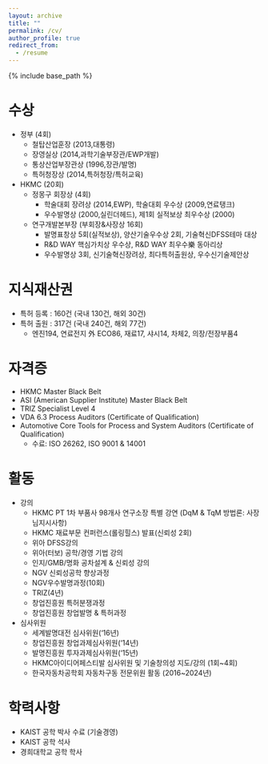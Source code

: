 ```yaml
---
layout: archive
title: ""
permalink: /cv/
author_profile: true
redirect_from:
  - /resume
---
```


{% include base_path %}

수상
======
* 정부 (4회)
  * 철탑산업훈장 (2013,대통령)
  * 장영실상 (2014,과학기술부장관/EWP개발)
  * 통상산업부장관상 (1996,장관/발명)
  * 특허청장상 (2014,특허청장/특허교육)
* HKMC (20회)
  * 정몽구 회장상 (4회) 
    * 학술대회 장려상 (2014,EWP), 학술대회 우수상 (2009,연료탱크)
    * 우수발명상 (2000,실린더헤드), 제1회 실적보상 최우수상 (2000)
  * 연구개발본부장 (부회장&사장상 16회)
    * 발명표창상 5회(실적보상),  양산기술우수상 2회, 기술혁신DFSS테마 대상 
    * R&D WAY 핵심가치상 우수상, R&D WAY 최우수樂 동아리상
    * 우수발명상 3회,  신기술혁신장려상, 최다특허출원상,  우수신기술제안상 

지식재산권
======
* 특허 등록 :  160건 (국내 130건, 해외 30건)
* 특허 출원 :  317건 (국내 240건, 해외 77건) 
  * 엔진194, 연료전지 外 ECO86, 재료17, 샤시14, 차체2, 의장/전장부품4 
 
자격증
======
* HKMC Master Black Belt
* ASI (American Supplier Institute) Master Black Belt
* TRIZ Specialist Level 4
* VDA 6.3  Process Auditors (Certificate of Qualification) 
* Automotive Core Tools for Process and System Auditors (Certificate of Qualification)
  * 수료: ISO 26262, ISO 9001 & 14001 
 
활동
======
* 강의
  * HKMC PT 1차 부품사 98개사 연구소장 특별 강연 (DqM & TqM 방법론: 사장님지시사항)
  * HKMC 재료부문 컨퍼런스(롤링힐스) 발표(신뢰성 2회)
  * 위아 DFSS강의
  * 위아(터보) 공학/경영 기법 강의
  * 인지/GMB/명화 공차설계 & 신뢰성 강의
  * NGV 신뢰성공학 향상과정
  * NGV우수발명과정(10회)
  * TRIZ(4년)
  * 창업진흥원 특허분쟁과정
  * 창업진흥원 창업발명 & 특허과정
* 심사위원
  * 세계발명대전 심사위원(‘16년)
  * 창업진흥원 창업과제심사위원(‘14년)
  * 발명진흥원 투자과제심사위원(‘15년)
  * HKMC아이디어페스티발 심사위원 및 기술창의성 지도/강의 (1회~4회)
  * 한국자동차공학회 자동차구동 전문위원 활동 (2016~2024년)


학력사항
======
* KAIST 공학 박사 수료 (기술경영)
* KAIST 공학 석사
* 경희대학교 공학 학사
